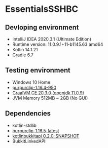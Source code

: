 # EssentialsSSHBC

## Devloping environment
* IntelliJ IDEA 2020.3.1 (Ultimate Edition)
* Runtime version: 11.0.9.1+11-b1145.63 amd64
* Kotlin 14.1.21
* Gradle 6.7

## Testing environment
* Windows 10 Home
* [purpurclip-1.16.4-950](https://github.com/pl3xgaming/Purpur)
* [GraalVM CE 20.3.0 (openjdk 11.0.9)](https://www.graalvm.org)
* JVM Memory 512MB ~ 2GB (No GUI)

## Dependencies
* kotlin-stdlib
* [purpurclip-1.16.5-latest](https://github.com/pl3xgaming/Purpur)
* [kotlinbukkitapi 0.2.0-SNAPSHOT](https://github.com/DevSrSouza/KotlinBukkitAPI)
* BukkitLinkedAPI